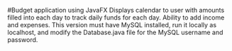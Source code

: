 #Budget application using JavaFX
Displays calendar to user with amounts filled into each day to track daily funds for each day.  Ability to add income and expenses.  This version must have MySQL installed, run it locally as localhost, and modify the Database.java file for the MySQL username and password.  